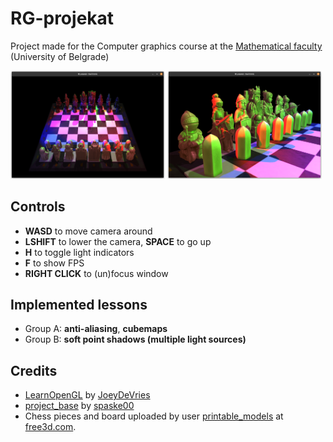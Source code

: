 # RG-projekat
Project made for the Computer graphics course at the [Mathematical faculty](http://www.matf.bg.ac.rs/) (University of Belgrade)

<p>
  <img src="screenshots/board.png" width="49%"  alt="board overview"/>
  <img src="screenshots/white.png" width="49%"  alt="white pieces"/>
</p>

## Controls
- **WASD** to move camera around
- **LSHIFT** to lower the camera, **SPACE** to go up
- **H** to toggle light indicators
- **F** to show FPS
- **RIGHT CLICK** to (un)focus window

## Implemented lessons
- Group A: **anti-aliasing**, **cubemaps**
- Group B: **soft point shadows (multiple light sources)**

## Credits
- [LearnOpenGL](https://github.com/JoeyDeVries/LearnOpenGL) by
    [JoeyDeVries](https://github.com/JoeyDeVries/)
- [project_base](https://github.com/matf-racunarska-grafika/project_base/) by
    [spaske00](https://github.com/spaske00)
- Chess pieces and board uploaded by user 
    [printable_models](https://free3d.com/user/printable_models) at 
    [free3d.com](https://free3d.com/).
